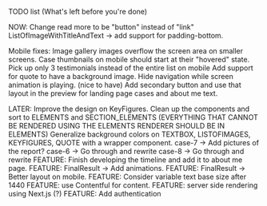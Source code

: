 TODO list (What's left before you're done)

NOW:
Change read more to be "button" instead of "link"
ListOfImageWithTitleAndText -> add support for padding-bottom.

Mobile fixes:
Image gallery images overflow the screen area on smaller screens.
Case thumbnails on mobile should start at their "hovered" state.
Pick up only 3 testimonials instead of the entire list on mobile
Add support for quote to have a background image.
Hide navigation while screen animation is playing. (nice to have)
Add secondary button and use that layout in the preview for landing page cases and about me text.

LATER:
Improve the design on KeyFigures.
Clean up the components and sort to ELEMENTS and SECTION_ELEMENTS (EVERYTHING THAT CANNOT BE RENDERED USING THE ELEMENTS RENDERER SHOULD BE IN ELEMENTS)
Generalize background colors on TEXTBOX, LISTOFIMAGES, KEYFIGURES, QUOTE with a wrapper component.
case-7 -> Add pictures of the report?
case-6 -> Go through and rewrite
case-8 -> Go through and rewrite
FEATURE: Finish developing the timeline and add it to about me page.
FEATURE: FinalResult -> Add animations.
FEATURE: FinalResult -> Better layout on mobile.
FEATURE: Consider variable text base size after 1440
FEATURE: use Contentful for content.
FEATURE: server side rendering using Next.js (?)
FEATURE: Add authentication
